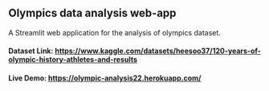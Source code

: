 ## Olympics data analysis web-app
A Streamlit web application for the analysis of olympics dataset.

#### Dataset Link: https://www.kaggle.com/datasets/heesoo37/120-years-of-olympic-history-athletes-and-results
#### Live Demo: https://olympic-analysis22.herokuapp.com/
